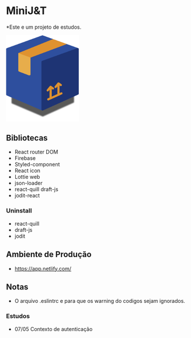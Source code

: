 # MiniJ&T
*Este e um projeto de estudos.



<img src="./public/logo512.png" alt="Logo do Meu Projeto" width="200" />

## Bibliotecas
- React router DOM
- Firebase
- Styled-component
- React icon
- Lottie web
- json-loader
- react-quill draft-js
- jodit-react

### Uninstall
- react-quill
- draft-js
- jodit

## Ambiente de Produção
- https://app.netlify.com/

## Notas
- O arquivo .eslintrc e para que os warning do codigos sejam ignorados.

### Estudos
- 07/05 Contexto de autenticação